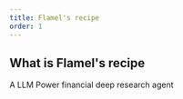 ```yaml
---
title: Flamel's recipe
order: 1
---
```

## What is Flamel's recipe

A LLM Power financial deep research agent
